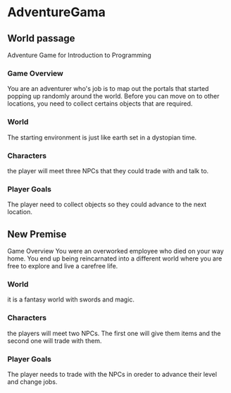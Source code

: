 # AdventureGama
## World passage 
Adventure Game for Introduction to Programming

### Game Overview
You are an adventurer who's job is to map out the portals that started popping up randomly around the world. 
Before you can move on to other locations, you need to collect certains objects that are required.

### World
The starting environment is just like earth set in a dystopian time.

### Characters
the player will meet three NPCs that they could trade with and talk to.

### Player Goals
The player need to collect objects so they could advance to the next location.


## New Premise
Game Overview
You were an overworked employee who died on your way home. You end up being reincarnated into a different 
world where you are free to explore and live a carefree life.

### World
it is a fantasy world with swords and magic. 

### Characters
the players will meet two NPCs. The first one will give them items and the second one will trade with them.

### Player Goals
The player needs to trade with the NPCs in oreder to advance their level and change jobs.

